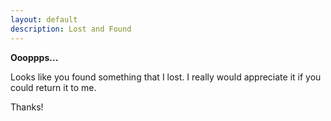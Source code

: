 ```yaml
---
layout: default
description: Lost and Found
---
```


**Oooppps...**

Looks like you found something that I lost. I really would appreciate it if
you could return it to me.

Thanks!
